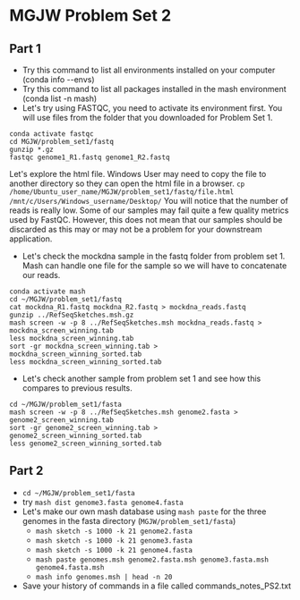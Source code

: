 # MGJW Problem Set 2

## Part 1
* Try this command to list all environments installed on your computer (conda info --envs)
* Try this command to list all packages installed in the mash environment (conda list -n mash)
* Let's try using FASTQC, you need to activate its environment first. You will use files from the folder that you downloaded for Problem Set 1.
```
conda activate fastqc
cd MGJW/problem_set1/fastq
gunzip *.gz
fastqc genome1_R1.fastq genome1_R2.fastq
```
Let's explore the html file. Windows User may need to copy the file to another directory so they can open the html file in a browser.
`cp /home/Ubuntu_user_name/MGJW/problem_set1/fastq/file.html /mnt/c/Users/Windows_username/Desktop/`
You will notice that the number of reads is really low. Some of our samples may fail quite a few quality metrics used by FastQC. However, this does not mean that our samples should be discarded as this may or may not be a problem for your downstream application.
* Let's check the mockdna sample in the fastq folder from problem set 1. Mash can handle one file for the sample so we will have to concatenate our reads.
```
conda activate mash
cd ~/MGJW/problem_set1/fastq
cat mockdna_R1.fastq mockdna_R2.fastq > mockdna_reads.fastq
gunzip ../RefSeqSketches.msh.gz
mash screen -w -p 8 ../RefSeqSketches.msh mockdna_reads.fastq > mockdna_screen_winning.tab
less mockdna_screen_winning.tab
sort -gr mockdna_screen_winning.tab > mockdna_screen_winning_sorted.tab
less mockdna_screen_winning_sorted.tab
```
* Let's check another sample from problem set 1 and see how this compares to previous results.
```
cd ~/MGJW/problem_set1/fasta
mash screen -w -p 8 ../RefSeqSketches.msh genome2.fasta > genome2_screen_winning.tab
sort -gr genome2_screen_winning.tab > genome2_screen_winning_sorted.tab
less genome2_screen_winning_sorted.tab
```

## Part 2
* `cd ~/MGJW/problem_set1/fasta`
* try `mash dist genome3.fasta genome4.fasta`
* Let's make our own mash database using `mash paste` for the three genomes in the fasta directory (`MGJW/problem_set1/fasta`)
  * `mash sketch -s 1000 -k 21 genome2.fasta`
  * `mash sketch -s 1000 -k 21 genome3.fasta`
  * `mash sketch -s 1000 -k 21 genome4.fasta`
  * `mash paste genomes.msh genome2.fasta.msh genome3.fasta.msh  genome4.fasta.msh`
  * `mash info genomes.msh | head -n 20`
* Save your history of commands in a file called commands_notes_PS2.txt
